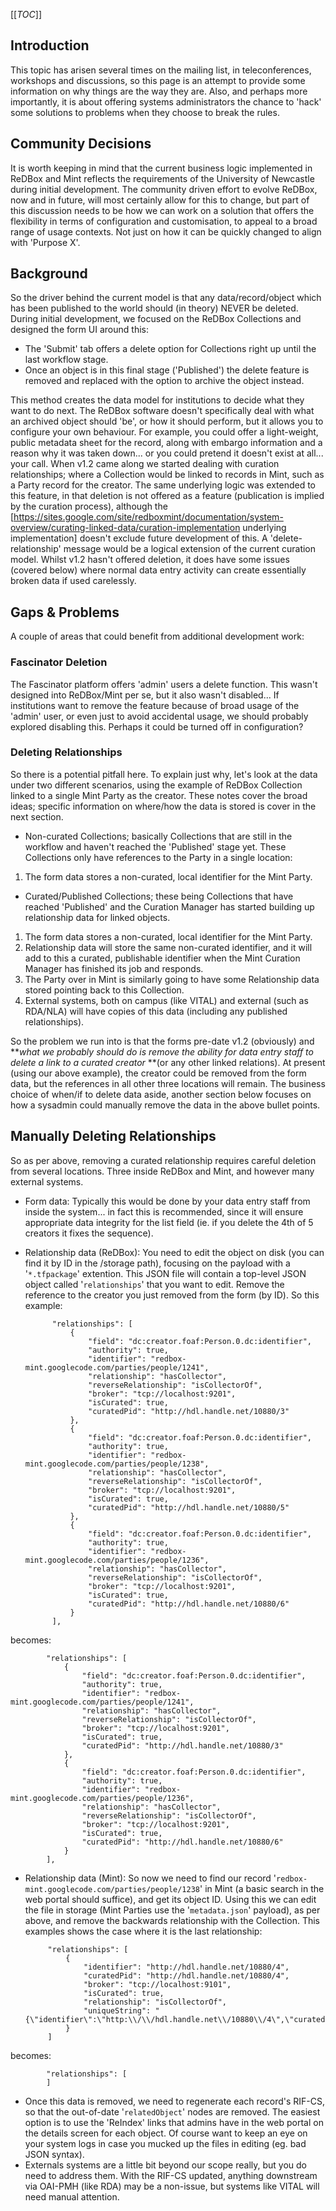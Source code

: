[[_TOC_]]



## []()Introduction

This topic has arisen several times on the mailing list, in teleconferences, workshops and discussions, so this page is an attempt to provide some information on why things are the way they are.
Also, and perhaps more importantly, it is about offering systems administrators the chance to 'hack' some solutions to problems when they choose to break the rules.
## []()Community Decisions

It is worth keeping in mind that the current business logic implemented in ReDBox and Mint reflects the requirements of the University of Newcastle during initial development.
The community driven effort to evolve ReDBox, now and in future, will most certainly allow for this to change, but part of this discussion needs to be how we can work on a solution that offers the flexibility in terms of configuration and customisation, to appeal to a broad range of usage contexts. Not just on how it can be quickly changed to align with 'Purpose X'.
## []()Background

So the driver behind the current model is that any data/record/object which has been published to the world should (in theory) NEVER be deleted. During initial development, we focused on the ReDBox Collections and designed the form UI around this:

*  The 'Submit' tab offers a delete option for Collections right up until the last workflow stage.
*  Once an object is in this final stage ('Published') the delete feature is removed and replaced with the option to archive the object instead.

This method creates the data model for institutions to decide what they want to do next. The ReDBox software doesn't specifically deal with what an archived object should 'be', or how it should perform, but it allows you to configure your own behaviour. For example, you could offer a light-weight, public metadata sheet for the record, along with embargo information and a reason why it was taken down... or you could pretend it doesn't exist at all... your call.
When v1.2 came along we started dealing with curation relationships; where a Collection would be linked to records in Mint, such as a Party record for the creator. The same underlying logic was extended to this feature, in that deletion is not offered as a feature (publication is implied by the curation process), although the [https://sites.google.com/site/redboxmint/documentation/system-overview/curating-linked-data/curation-implementation underlying implementation] doesn't exclude future development of this. A 'delete-relationship' message would be a logical extension of the current curation model.
Whilst v1.2 hasn't offered deletion, it does have some issues (covered below) where normal data entry activity can create essentially broken data if used carelessly.
## []()Gaps & Problems

A couple of areas that could benefit from additional development work:
### []()Fascinator Deletion

The Fascinator platform offers 'admin' users a delete function. This wasn't designed into ReDBox/Mint per se, but it also wasn't disabled... If institutions want to remove the feature because of broad usage of the 'admin' user, or even just to avoid accidental usage, we should probably explored disabling this. Perhaps it could be turned off in configuration?
### []()Deleting Relationships

So there is a potential pitfall here. To explain just why, let's look at the data under two different scenarios, using the example of ReDBox Collection linked to a single Mint Party as the creator. These notes cover the broad ideas; specific information on where/how the data is stored is cover in the next section.

*  Non-curated Collections; basically Collections that are still in the workflow and haven't reached the 'Published' stage yet. These Collections only have references to the Party in a single location:



 1. The form data stores a non-curated, local identifier for the Mint Party.


*  Curated/Published Collections; these being Collections that have reached 'Published' and the Curation Manager has started building up relationship data for linked objects.



 1. The form data stores a non-curated, local identifier for the Mint Party.
 1. Relationship data will store the same non-curated identifier, and it will add to this a curated, publishable identifier when the Mint Curation Manager has finished its job and responds.
 1. The Party over in Mint is similarly going to have some Relationship data stored pointing back to this Collection.
 1. External systems, both on campus (like VITAL) and external (such as RDA/NLA) will have copies of this data (including any published relationships).

So the problem we run into is that the forms pre-date v1.2 (obviously) and ***what we probably should do is remove the ability for data entry staff to delete a link to a curated creator* **(or any other linked relations).
At present (using our above example), the creator could be removed from the form data, but the references in all other three locations will remain.
The business choice of when/if to delete data aside, another section below focuses on how a sysadmin could manually remove the data in the above bullet points.
## []()Manually Deleting Relationships

So as per above, removing a curated relationship requires careful deletion from several locations. Three inside ReDBox and Mint, and however many external systems.



* Form data: Typically this would be done by your data entry staff from inside the system... in fact this is recommended, since it will ensure appropriate data integrity for the list field (ie. if you delete the 4th of 5 creators it fixes the sequence).
* Relationship data (ReDBox): You need to edit the object on disk (you can find it by ID in the /storage path), focusing on the payload with a '`*.tfpackage`' extention. This JSON file will contain a top-level JSON object called '`relationships`' that you want to edit. Remove the reference to the creator you just removed from the form (by ID). So this example:





            "relationships": [
                {
                    "field": "dc:creator.foaf:Person.0.dc:identifier",
                    "authority": true,
                    "identifier": "redbox-mint.googlecode.com/parties/people/1241",
                    "relationship": "hasCollector",
                    "reverseRelationship": "isCollectorOf",
                    "broker": "tcp://localhost:9201",
                    "isCurated": true,
                    "curatedPid": "http://hdl.handle.net/10880/3"
                },
                {
                    "field": "dc:creator.foaf:Person.0.dc:identifier",
                    "authority": true,
                    "identifier": "redbox-mint.googlecode.com/parties/people/1238",
                    "relationship": "hasCollector",
                    "reverseRelationship": "isCollectorOf",
                    "broker": "tcp://localhost:9201",
                    "isCurated": true,
                    "curatedPid": "http://hdl.handle.net/10880/5"
                },
                {
                    "field": "dc:creator.foaf:Person.0.dc:identifier",
                    "authority": true,
                    "identifier": "redbox-mint.googlecode.com/parties/people/1236",
                    "relationship": "hasCollector",
                    "reverseRelationship": "isCollectorOf",
                    "broker": "tcp://localhost:9201",
                    "isCurated": true,
                    "curatedPid": "http://hdl.handle.net/10880/6"
                }
            ],




becomes:


            "relationships": [
                {
                    "field": "dc:creator.foaf:Person.0.dc:identifier",
                    "authority": true,
                    "identifier": "redbox-mint.googlecode.com/parties/people/1241",
                    "relationship": "hasCollector",
                    "reverseRelationship": "isCollectorOf",
                    "broker": "tcp://localhost:9201",
                    "isCurated": true,
                    "curatedPid": "http://hdl.handle.net/10880/3"
                },
                {
                    "field": "dc:creator.foaf:Person.0.dc:identifier",
                    "authority": true,
                    "identifier": "redbox-mint.googlecode.com/parties/people/1236",
                    "relationship": "hasCollector",
                    "reverseRelationship": "isCollectorOf",
                    "broker": "tcp://localhost:9201",
                    "isCurated": true,
                    "curatedPid": "http://hdl.handle.net/10880/6"
                }
            ],



*  Relationship data (Mint): So now we need to find our record '`redbox-mint.googlecode.com/parties/people/1238`' in Mint (a basic search in the web portal should suffice), and get its object ID. Using this we can edit the file in storage (Mint Parties use the '`metadata.json`' payload), as per above, and remove the backwards relationship with the Collection. This examples shows the case where it is the last relationship:





            "relationships": [
                {
                    "identifier": "http://hdl.handle.net/10880/4",
                    "curatedPid": "http://hdl.handle.net/10880/4",
                    "broker": "tcp://localhost:9101",
                    "isCurated": true,
                    "relationship": "isCollectorOf",
                    "uniqueString": "{\"identifier\":\"http:\\/\\/hdl.handle.net\\/10880\\/4\",\"curatedPid\":\"http:\\/\\/hdl.handle.net\\/10880\\/4\",\"broker\":\"tcp:\\/\\/localhost:9101\",\"isCurated\":true,\"relationship\":\"isCollectorOf\"}"
                }
            ]
becomes:


            "relationships": [
            ]



*  Once this data is removed, we need to regenerate each record's RIF-CS, so that the out-of-date '`relatedObject`' nodes are removed. The easiest option is to use the 'ReIndex' links that admins have in the web portal on the details screen for each object. Of course want to keep an eye on your system logs in case you mucked up the files in editing (eg. bad JSON syntax).
*  Externals systems are a little bit beyond our scope really, but you do need to address them. With the RIF-CS updated, anything downstream via OAI-PMH (like RDA) may be a non-issue, but systems like VITAL will need manual attention.